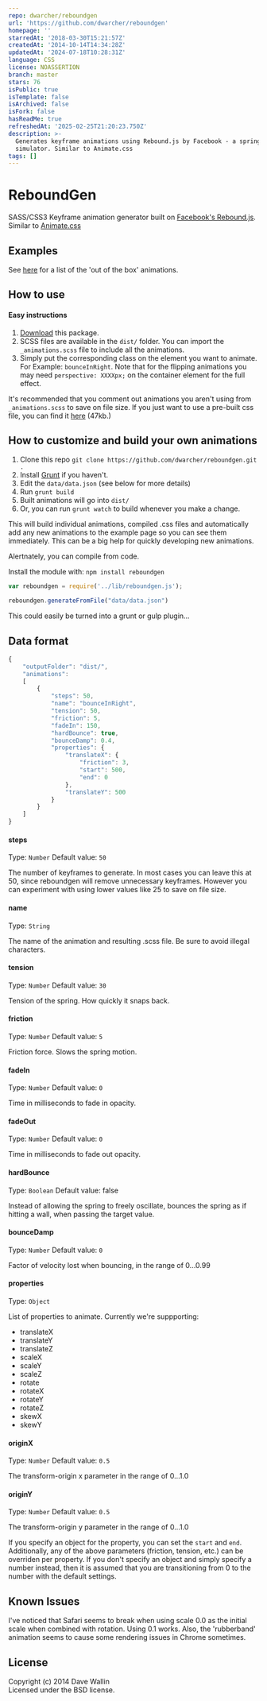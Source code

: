 ```yaml
---
repo: dwarcher/reboundgen
url: 'https://github.com/dwarcher/reboundgen'
homepage: ''
starredAt: '2018-03-30T15:21:57Z'
createdAt: '2014-10-14T14:34:28Z'
updatedAt: '2024-07-18T10:28:31Z'
language: CSS
license: NOASSERTION
branch: master
stars: 76
isPublic: true
isTemplate: false
isArchived: false
isFork: false
hasReadMe: true
refreshedAt: '2025-02-25T21:20:23.750Z'
description: >-
  Generates keyframe animations using Rebound.js by Facebook - a spring system
  simulator. Similar to Animate.css
tags: []
---
```


# ReboundGen

SASS/CSS3 Keyframe animation generator built on [Facebook's Rebound.js](https://github.com/facebook/rebound-js). Similar to [Animate.css](http://daneden.github.io/animate.css/)


## Examples
See [here](http://dwarcher.github.io/reboundgen/examples/) for a list of the 'out of the box' animations.

## How to use

#### Easy instructions

1. [Download](https://github.com/dwarcher/reboundgen/archive/master.zip) this package.
2. SCSS files are available in the `dist/` folder. You can import the `_animations.scss` file to include all the animations.
3. Simply put the corresponding class on the element you want to animate. For Example: `bounceInRight`. Note that for the flipping animations you may need `perspective: XXXXpx;` on the container element for the full effect.

It's recommended that you comment out animations you aren't using from `_animations.scss` to save on file size. If you just want to use a pre-built css file, you can find it [here](http://dwarcher.github.io/reboundgen/dist/reboundgen.min.css) (47kb.)

## How to customize and build your own animations

1. Clone this repo `git clone https://github.com/dwarcher/reboundgen.git .`
2. Install [Grunt](http://gruntjs.com/getting-started) if you haven't.
3. Edit the `data/data.json` (see below for more details)
4. Run `grunt build`
5. Built animations will go into `dist/`
6. Or, you can run `grunt watch` to build whenever you make a change.

This will build individual animations, compiled .css files and automatically add any new animations to the example page so you can see them immediately. This can be a big help for quickly developing new animations. 

Alertnately, you can compile from code.

Install the module with: `npm install reboundgen`

```javascript
var reboundgen = require('../lib/reboundgen.js');

reboundgen.generateFromFile("data/data.json")
```

This could easily be turned into a grunt or gulp plugin...

## Data format

```javascript
{ 
	"outputFolder": "dist/",
	"animations": 
	[
		{
			"steps": 50,
			"name": "bounceInRight",
			"tension": 50,
			"friction": 5,
			"fadeIn": 150,
			"hardBounce": true,
			"bounceDamp": 0.4,
			"properties": {
				"translateX": { 
					"friction": 3,
					"start": 500, 
					"end": 0 
				},
				"translateY": 500
			}
		}
	]
}
```

#### steps
Type: `Number`
Default value: `50`

The number of keyframes to generate. In most cases you can leave this at 50, since reboundgen will remove unnecessary keyframes. However you can experiment with using lower values like 25 to save on file size.

#### name
Type: `String`

The name of the animation and resulting .scss file. Be sure to avoid illegal characters.

#### tension
Type: `Number`
Default value: `30`

Tension of the spring. How quickly it snaps back.

#### friction
Type: `Number`
Default value: `5`

Friction force. Slows the spring motion.

#### fadeIn
Type: `Number`
Default value: `0`

Time in milliseconds to fade in opacity.

#### fadeOut
Type: `Number`
Default value: `0`

Time in milliseconds to fade out opacity.

#### hardBounce
Type: `Boolean`
Default value: false

Instead of allowing the spring to freely oscillate, bounces the spring as if hitting a wall, when passing the target value.

#### bounceDamp
Type: `Number`
Default value: `0`

Factor of velocity lost when bouncing, in the range of 0...0.99

#### properties
Type: `Object`

List of properties to animate. Currently we're suppporting:

+ translateX
+ translateY
+ translateZ
+ scaleX
+ scaleY
+ scaleZ
+ rotate
+ rotateX
+ rotateY
+ rotateZ
+ skewX
+ skewY

#### originX
Type: `Number`
Default value: `0.5`

The transform-origin x parameter in the range of 0...1.0

#### originY
Type: `Number`
Default value: `0.5`

The transform-origin y parameter in the range of 0...1.0

If you specify an object for the property, you can set the `start` and `end`. Additionally, any of the above parameters (friction, tension, etc.) can be overriden per property. If you don't specify an object and simply specify a number instead, then it is assumed that you are transitioning from 0 to the number with the default settings.

## Known Issues

I've noticed that Safari seems to break when using scale 0.0 as the initial scale when combined with rotation. Using 0.1 works. Also, the 'rubberband' animation seems to cause some rendering issues in Chrome sometimes.

## License
Copyright (c) 2014 Dave Wallin  
Licensed under the BSD license.
